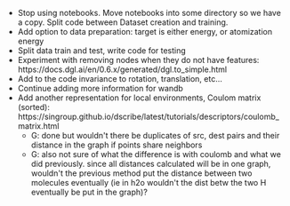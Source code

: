 <ul>
<li> Stop using notebooks. Move notebooks into some directory so we have a copy. Split code between Dataset creation and training.  
<li> Add option to data preparation: target is either energy, or atomization energy
<li> Split data train and test, write code for testing
<li> Experiment with removing nodes when they do not have features: https://docs.dgl.ai/en/0.6.x/generated/dgl.to_simple.html
<li> Add to the code invariance to rotation, translation, etc...
<li> Continue adding more information for wandb
<li> Add another representation for local environments, Coulom matrix (sorted):  https://singroup.github.io/dscribe/latest/tutorials/descriptors/coulomb_matrix.html
    <ul>
    <li> G: done but wouldn't there be duplicates of src, dest pairs and their distance in the graph if points share neighbors
    <li> G: also not sure of what the difference is with coulomb and what we did previously. since all distances calculated will be in one graph, wouldn't the previous method put the distance between two molecules eventually (ie in h2o wouldn't the dist betw the two H eventually be put in the graph)?
    </ul>
</ul>
